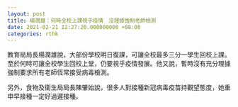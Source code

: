 ```yaml
---
layout: post
title: 楊潤雄：何時全校上課視乎疫情　沒理據強制老師檢測
date: 2021-02-21 12:27:20.000000000 +08:00
categories: rthk
---
```


教育局局長楊潤雄說，大部份學校明日復課，可讓全校最多三分一學生回校上課。至於何時可讓全校學生回校上堂，仍要視乎疫情發展。他又說，暫時沒有充分理據強制要求所有老師恆常接受病毒檢測。

另外，食物及衞生局局長陳肇始說，很多人對接種新冠病毒疫苗持觀望態度，她重申早接種一定好過遲接種。
